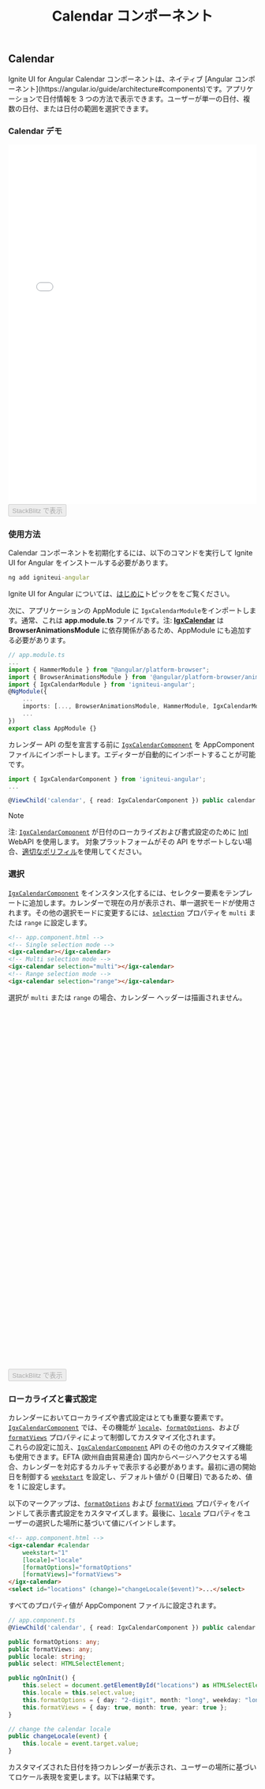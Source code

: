 ﻿---
title: Calendar コンポーネント
_description: Ignite UI for Angular の Calendar コンポーネントを使用して、アプリケーションで日付情報の表示および日付の入力を可能なカレンダーを作成します。
_keywords: Ignite UI for Angular, UI コントロール, Angular ウィジェット, web ウィジェット, UI ウィジェット, Angular, ネイティブ Angular コンポーネント スィート, ネイティブ Angular コントロール, ネイティブ Angular コンポーネント ライブラリ, Angular Calendar コンポーネント, Angular Calendar コントロール
_language: ja
---

## Calendar
<p class="highlight">Ignite UI for Angular Calendar コンポーネントは、ネイティブ [Angular コンポーネント](https://angular.io/guide/architecture#components)です。アプリケーションで日付情報を 3 つの方法で表示できます。ユーザーが単一の日付、複数の日付、または日付の範囲を選択できます。</p>

### Calendar デモ
<div class="sample-container loading" style="height: 730px">
    <iframe id="calendar-sample-5-iframe" src='{environment:demosBaseUrl}/scheduling/calendar-sample-5' width="100%" height="100%" seamless frameBorder="0" onload="onSampleIframeContentLoaded(this);"></iframe>
</div>
<div>
    <button data-localize="stackblitz" disabled class="stackblitz-btn" data-iframe-id="calendar-sample-5-iframe" data-demos-base-url="{environment:demosBaseUrl}">StackBlitz で表示</button>
</div>

### 使用方法
Calendar コンポーネントを初期化するには、以下のコマンドを実行して Ignite UI for Angular をインストールする必要があります。

```cmd
ng add igniteui-angular
```
Ignite UI for Angular については、[はじめに](general/getting_started.md)トピックををご覧ください。

次に、アプリケーションの AppModule に `IgxCalendarModule`をインポートします。通常、これは **app.module.ts** ファイルです。注: [**IgxCalendar**]({environment:angularApiUrl}/classes/igxcalendarcomponent.html) は **BrowserAnimationsModule** に依存関係があるため、AppModule にも追加する必要があります。

```typescript
// app.module.ts
...
import { HammerModule } from "@angular/platform-browser";
import { BrowserAnimationsModule } from '@angular/platform-browser/animations';
import { IgxCalendarModule } from 'igniteui-angular';
@NgModule({
    ...
    imports: [..., BrowserAnimationsModule, HammerModule, IgxCalendarModule],
    ...
})
export class AppModule {}
```

カレンダー API の型を宣言する前に [`IgxCalendarComponent`]({environment:angularApiUrl}/classes/igxcalendarcomponent.html) を AppComponent ファイルにインポートします。エディターが自動的にインポートすることが可能です。

```typescript
import { IgxCalendarComponent } from 'igniteui-angular';
...

@ViewChild('calendar', { read: IgxCalendarComponent }) public calendar: IgxCalendarComponent;
```

> [!Note]
> 注: [`IgxCalendarComponent`]({environment:angularApiUrl}/classes/igxcalendarcomponent.html) が日付のローカライズおよび書式設定のために [Intl](https://developer.mozilla.org/ja/docs/Web/JavaScript/Reference/Global_Objects/DateTimeFormat) WebAPI を使用します。
> 対象プラットフォームがその API をサポートしない場合、[適切なポリフィル](https://github.com/andyearnshaw/Intl.js/)を使用してください。

### 選択
[`IgxCalendarComponent`]({environment:angularApiUrl}/classes/igxcalendarcomponent.html) をインスタンス化するには、セレクター要素をテンプレートに追加します。カレンダーで現在の月が表示され、単一選択モードが使用されます。その他の選択モードに変更するには、[`selection`]({environment:angularApiUrl}/classes/igxcalendarcomponent.html#selection) プロパティを `multi` または `range` に設定します。

```html
<!-- app.component.html -->
<!-- Single selection mode -->
<igx-calendar></igx-calendar>
<!-- Multi selection mode -->
<igx-calendar selection="multi"></igx-calendar>
<!-- Range selection mode -->
<igx-calendar selection="range"></igx-calendar>
```

選択が `multi` または `range` の場合、カレンダー ヘッダーは描画されません。

<div class="sample-container loading" style="height: 730px">
    <iframe id="calendar-sample-1-iframe" data-src='{environment:demosBaseUrl}/scheduling/calendar-sample-1' width="100%" height="100%" seamless="" frameBorder="0" class="lazyload"></iframe>
</div>
<div>
    <button data-localize="stackblitz" disabled class="stackblitz-btn" data-iframe-id="calendar-sample-1-iframe" data-demos-base-url="{environment:demosBaseUrl}">StackBlitz で表示</button>
</div>

### ローカライズと書式設定

カレンダーにおいてローカライズや書式設定はとても重要な要素です。[`IgxCalendarComponent`]({environment:angularApiUrl}/classes/igxcalendarcomponent.html) では、その機能が [`locale`]({environment:angularApiUrl}/classes/igxcalendarcomponent.html#locale)、[`formatOptions`]({environment:angularApiUrl}/classes/igxcalendarcomponent.html#formatoptions)、および [`formatViews`]({environment:angularApiUrl}/classes/igxcalendarcomponent.html#formatviews) プロパティによって制御してカスタマイズ化されます。
<br>
これらの設定に加え、[`IgxCalendarComponent`]({environment:angularApiUrl}/classes/igxcalendarcomponent.html) API のその他のカスタマイズ機能も使用できます。EFTA (欧州自由貿易連合) 国内からページへアクセスする場合、カレンダーを対応するカルチャで表示する必要があります。最初に週の開始日を制御する [`weekstart`]({environment:angularApiUrl}/classes/igxcalendarcomponent.html#weekstart) を設定し、デフォルト値が 0 (日曜日) であるため、値を 1 に設定します。

以下のマークアップは、[`formatOptions`]({environment:angularApiUrl}/classes/igxcalendarcomponent.html#formatoptions) および [`formatViews`]({environment:angularApiUrl}/classes/igxcalendarcomponent.html#formatviews) プロパティをバインドして表示書式設定をカスタマイズします。最後に、[`locale`]({environment:angularApiUrl}/classes/igxcalendarcomponent.html#locale) プロパティをユーザーの選択した場所に基づいて値にバインドします。

```html
<!-- app.component.html -->
<igx-calendar #calendar
    weekstart="1"
    [locale]="locale"
    [formatOptions]="formatOptions"
    [formatViews]="formatViews">
</igx-calendar>
<select id="locations" (change)="changeLocale($event)">...</select>
```

すべてのプロパティ値が AppComponent ファイルに設定されます。

```typescript
// app.component.ts
@ViewChild('calendar', { read: IgxCalendarComponent }) public calendar: IgxCalendarComponent;

public formatOptions: any;
public formatViews: any;
public locale: string;
public select: HTMLSelectElement;

public ngOnInit() {
    this.select = document.getElementById("locations") as HTMLSelectElement;
    this.locale = this.select.value;
    this.formatOptions = { day: "2-digit", month: "long", weekday: "long", year: "numeric" };
    this.formatViews = { day: true, month: true, year: true };
}

// change the calendar locale
public changeLocale(event) {
    this.locale = event.target.value;
}
```

カスタマイズされた日付を持つカレンダーが表示され、ユーザーの場所に基づいてロケール表現を変更します。以下は結果です。

<div class="sample-container loading" style="height: 570px">
    <iframe id="calendar-sample-2-iframe" data-src='{environment:demosBaseUrl}/scheduling/calendar-sample-2' width="100%" height="100%" seamless="" frameBorder="0" class="lazyload"></iframe>
</div>
<div>
    <button data-localize="stackblitz" disabled class="stackblitz-btn" data-iframe-id="calendar-sample-2-iframe" data-demos-base-url="{environment:demosBaseUrl}">StackBlitz で表示</button>
</div>

### イベント
このサンプルを拡張します。ユーザーが 5 日以下の日付範囲を入力する必要があります。カレンダーの [`selection`]({environment:angularApiUrl}/classes/igxcalendarcomponent.html#selection) モードを range に設定し、範囲が無効な場合にユーザーに選択を変更するための通知を表示する [`onSelection`]({environment:angularApiUrl}/classes/igxcalendarcomponent.html#onselection) イベントを使用します。

```html
<!-- app.component.html -->
<igx-calendar #calendar
    ...
    selection="range"
    (onSelection)="verifyRange($event)">
</igx-calendar>
```

[`onSelection`]({environment:angularApiUrl}/classes/igxcalendarcomponent.html#onselection) イベントに渡した値が選択した日付のコレクションで、その長さに基づいてロジックを実行します。無効な選択をユーザーに通知する場合、選択を範囲の最初の日のみを含むために [`selectDate`]({environment:angularApiUrl}/classes/igxcalendarcomponent.html#selectdate) メソッドを使用してリセットします。

```typescript
// app.component.ts
...
public verifyRange(dates: Date[]) {
    if (dates.length > 5) {
        this.calendar.selectDate(dates[0]);
        this.dialog.open();
    }
}
```

以下で範囲の選択動作を確認できます。

<div class="sample-container loading" style="height: 460px">
    <iframe id="calendar-sample-3-iframe" data-src='{environment:demosBaseUrl}/scheduling/calendar-sample-3' width="100%" height="100%" seamless="" frameBorder="0" class="lazyload"></iframe>
</div>
<div>
    <button data-localize="stackblitz" disabled class="stackblitz-btn" data-iframe-id="calendar-sample-3-iframe" data-demos-base-url="{environment:demosBaseUrl}">StackBlitz で表示</button>
</div>

### テンプレート

[`IgxCalendarComponent`]({environment:angularApiUrl}/classes/igxcalendarcomponent.html) API (プロパティ、イベント、メソッド) を使用して要件によってカレンダーを構成し、コードで操作する方法を説明しました。次にヘッダーおよびサブヘッダーのテンプレート機能を使用して外観をカスタマイズします。

カスタマイズは、カレンダーの ng-template を **igxCalendarHeader** または **igxCalendarSubheader** ディレクティブでデコレートし、返されたコンテキストを使用して日付の表示をカスタマイズします。
**igxCalendarHeader** ディレクティブでデコレートされるテンプレートは、カレンダーの選択が単一に設定された場合のみ描画されます。**igxCalendarSubheader** はすべての選択モードで利用可能です。

この例ではヘッダーに完全な日付を表示し、サブヘッダーに曜日を含むためにデフォルト テンプレートを変更します。

```html
<!-- app.component.html-->
<igx-calendar>
    <!-- Modify the header to display the month (in titlecase), day and weekday -->
    <ng-template igxCalendarHeader let-parts>
        {{ parts.month.combined | titlecase }} {{parts.day.combined }} {{ parts.weekday.combined }}
    </ng-template>
    <ng-template igxCalendarSubheader let-parts>
        <span class="date__el" (click)="parts.monthView()">{{ parts.month.combined }}</span>
        <span class="date__el" (click)="parts.yearView()">{{ parts.year.combined }}</span>
    </ng-template>
</igx-calendar>
```

> [!NOTE]
> Internet Explorer および Edge ブラウザーの場合、両方のブラウザーがこの機能を提供する Intl API を実装しないため、日付部分は空の文字列です。 ([formatToParts](https://developer.mozilla.org/ja/docs/Web/JavaScript/Reference/Global_Objects/DateTimeFormat/formatToParts) を参照)

このブラウザーをサポートするには、[ngIf](https://angular.io/api/common/NgIf#using-non-inlined-then-template) ディレクティブを使用する代わりのテンプレートを使用します。

```html
<!-- app.component.html-->
<igx-calendar #component locale="fr">
    <div *ngIf="formatParts; else parseTemplate">
        <ng-template igxCalendarHeader let-parts>
            {{ parts.month.combined | titlecase }} {{ parts.day.combined }} {{ parts.weekday.combined }}
        </ng-template>
        <ng-template igxCalendarSubheader let-parts>
            <span class="date__el" (click)="parts.monthView()">{{ parts.month.combined }}</span>
            <span class="date__el" (click)="parts.yearView()">{{ parts.year.combined }}</span>
        </ng-template>
    </div>

    <!-- Parse template for browsers not supporting Intl parts-->
    <ng-template #parseTemplate>
        <ng-template igxCalendarHeader let-parts>
            {{ getDatePart(parts, component, 'month') | titlecase }} {{ getDatePart(parts, component, 'day') }} {{ getDatePart(parts, component, 'weekday') }}
        </ng-template>
        <ng-template igxCalendarSubheader let-parts>
            <span class="date__el" (click)="parts.monthView()">{{ getDatePart(parts, component, 'month') }}</span>
            <span class="date__el" (click)="parts.yearView()">{{ getDatePart(parts, component, 'year') }}</span>
        </ng-template>
    </ng-template>
</igx-calendar>
```

**ngIf** は、使用するテンプレートを制御するために **formatParts** 式の値を評価します。代わりの **#parseTemplate** テンプレートを参照します。{} にある式は評価された値を返す **getDatePart** メソッドを起動します。この場合、書式設定された日付部分 (年、曜日、月など) を返します。**getDatePart** に渡されたパラメーターは、書式設定が [`IgxCalendarComponent`]({environment:angularApiUrl}/classes/igxcalendarcomponent.html) の locale および format オプションに基づいて設定されるために必要です。

```typescript
// app.component.ts
public intlDateTimeFormat = new Intl.DateTimeFormat() as any;
public formatParts: boolean = this.intlDateTimeFormat.formatToParts;

public getDatePart(val: any, component: any, datePart: string) {
    const date = val.date as Date;
    const locale = component.locale;
    const formatOptions: Intl.DateTimeFormatOptions = {};
    formatOptions[datePart] = component.formatOptions[datePart];

    return date.toLocaleString(locale, formatOptions);

    // instead of toLocaleString we can use Intl.DateTimeFormat.format as well:
    // const partFormatter = new Intl.DateTimeFormat(locale, formatOptions);
    // return partFormatter.format(date);
}
```

この条件付きテンプレート化および日付解析を実装後、ブラウザーの間の書式設定が統一されます。

<div class="sample-container loading" style="height: 570px">
    <iframe id="calendar-sample-4-iframe" data-src='{environment:demosBaseUrl}/scheduling/calendar-sample-4' width="100%" height="100%" seamless="" frameBorder="0" class="lazyload"></iframe>
</div>
<div>
    <button data-localize="stackblitz" disabled class="stackblitz-btn" data-iframe-id="calendar-sample-4-iframe" data-demos-base-url="{environment:demosBaseUrl}">StackBlitz で表示</button>
</div>

### 日付の無効化
このセクションは、[`disabledDates`]({environment:angularApiUrl}/classes/igxcalendarcomponent.html#disableddates) 機能の使用について説明します。異なる`単一の日付`または`範囲`の要素を配列に追加し、[`disabledDates`]({environment:angularApiUrl}/classes/igxcalendarcomponent.html#disableddates) 記述子に渡すことができます。

```typescript
this.calendar.disabledDates = [new DateRangeDescriptor(DateRangeType.Between, [
    new Date(2018, 8, 2),
    new Date(2018, 8, 8)
])];
```

[`DateRangeType`]({environment:angularApiUrl}/enums/daterangetype.html) は無効にする範囲を指定するために使用します。たとえば、[`DateRangeType.Between`]({environment:angularApiUrl}/enums/daterangetype.html#between) は配列の特定の 2 つの日付間を無効にします。上記のコード スニペット。
以下の API の表は、使用可能なすべての [`DateRangeType`]({environment:angularApiUrl}/enums/daterangetype.html) 値です。

この機能は、選択およびフォーカスが可能な日付を制限する必要がある場合に使用します。

特定の範囲の日付を無効にするサンプルを作成します。

```typescript
export class CalendarSample6Component {
    @ViewChild("calendar") public calendar: IgxCalendarComponent;
    public today = new Date(Date.now());
    public range = [
        new Date(this.today.getFullYear(), this.today.getMonth(), 3),
        new Date(this.today.getFullYear(), this.today.getMonth(), 8)
    ];

    public ngOnInit() {
        this.calendar.disabledDates = [new DateRangeDescriptor(DateRangeType.Between, this.range)];
    }
}

```

以下は結果です。

<div class="sample-container loading" style="height: 480px">
    <iframe id="calendar-sample-6-iframe" data-src='{environment:demosBaseUrl}/scheduling/calendar-sample-6' width="100%" height="100%" seamless="" frameBorder="0" class="lazyload"></iframe>
</div>
<div>
    <button data-localize="stackblitz" disabled class="stackblitz-btn" data-iframe-id="calendar-sample-6-iframe" data-demos-base-url="{environment:demosBaseUrl}">Stackblitz で表示</button>
</div>


### 特定の日付

[`Special dates`]({environment:angularApiUrl}/classes/igxcalendarcomponent.html#specialdates) 機能は、[`Disabled dates`]({environment:angularApiUrl}/classes/igxcalendarcomponent.html#disableddates) とほとんど同じ構成を使用します。違いは、日付の `styling` と `interaction` です。また [`Special dates`]({environment:angularApiUrl}/classes/igxcalendarcomponent.html#specialdates) の選択やフォーカスが可能です。

[`Special dates`]({environment:angularApiUrl}/classes/igxcalendarcomponent.html#specialdates) を [`igxCalendar`]({environment:angularApiUrl}/classes/igxcalendarcomponent.html) に追加し、[`DateRangeType.Specific`]({environment:angularApiUrl}/enums/daterangetype.html#specific) の [`DateRangeDescriptor`]({environment:angularApiUrl}/interfaces/daterangedescriptor.html) 項目を作成して [`dateRange`]({environment:angularApiUrl}/interfaces/daterangedescriptor.html#daterange) で日付の配列を渡します。

```typescript
export class CalendarSample7Component {
    @ViewChild("calendar") public calendar: IgxCalendarComponent;
    @ViewChild(IgxSnackbarComponent) public snackbar: IgxSnackbarComponent;
    public range = [];

    ...
    public selectPTOdays(dates: Date[]) {
        this.range = dates;
    }

    public submitPTOdays(eventArgs) {
        this.calendar.specialDates =
            [new DateRangeDescriptor(DateRangeType.Specific, this.range)];

        this.range.forEach((item) => {
            this.calendar.selectDate(item);
        });

        ...
    }
}
```

```html
<article class="sample-column calendar-wrapper">
    <span>Request Time Off</span>
    <igx-calendar #calendar
        selection="multi"
        (onSelection)="selectPTOdays($event)">
    </igx-calendar>
    <button igxButton="raised" (click)="submitPTOdays($event)">Submit Request</button>
</article>
```

選択した日付配列を使用して `Special dates` 記述子を定義します。

結果:

<div class="sample-container loading" style="height: 540px">
    <iframe id="calendar-sample-7-iframe" data-src='{environment:demosBaseUrl}/scheduling/calendar-sample-7' width="100%" height="100%" seamless="" frameBorder="0" class="lazyload"></iframe>
</div>
<div>
    <button data-localize="stackblitz" disabled class="stackblitz-btn" data-iframe-id="calendar-sample-7-iframe" data-demos-base-url="{environment:demosBaseUrl}">Stackblitz で表示</button>
</div>

### ビュー
`IgxCalendarModule` によって提供される個別のビューがあり、別々に使用できます。
- Days ビュー - [`igx-days-view`]({environment:angularApiUrl}/classes/igxdaysviewcomponent.html)
- Months ビュー - [`igx-months-view`]({environment:angularApiUrl}/classes/igxmonthsviewcomponent.html)
- Years ビュー - [`igx-years-view`]({environment:angularApiUrl}/classes/igxyearsviewcomponent.html)

<div class="sample-container loading" style="height: 540px">
    <iframe id="calendar-views-iframe" data-src='{environment:demosBaseUrl}/scheduling/calendar-views' width="100%" height="100%" seamless="" frameBorder="0" class="lazyload"></iframe>
</div>
<div>
    <button data-localize="stackblitz" disabled class="stackblitz-btn" data-iframe-id="calendar-views-iframe" data-demos-base-url="{environment:demosBaseUrl}">Stackblitz で表示</button>
</div>

### キーボード ナビゲーション
[**igxCalendar**]({environment:angularApiUrl}/classes/igxcalendarcomponent.html) コンポーネントにフォーカスがある場合、以下を使用してナビゲーションできます。
- <kbd>PageUp</kbd> キーは前の月に移動します。
- <kbd>PageDown</kbd> キーは次の月に移動します。
- <kbd>Shift</kbd> + <kbd>PageUp</kbd> キーは前の年に移動します。
- <kbd>Shift</kbd> + <kbd>PageDown</kbd>> キーは次の年に移動します。
- <kbd>Home</kbd> キーは現在の年の最初の月をフォーカスします。
- <kbd>End</kbd> キーは現在の月の最後の日または最後の月をフォーカスします。
- <kbd>Tab</kbd> キーはサブヘッダー ボタン間を移動します。

`前` または`次`の月のボタン(サブヘッダー内)にフォーカスがある場合、以下を使用します。
- <kbd>Space</kbd> または <kbd>Enter</kbd> キーは次の月または前の月のビューへスクロールします。

サブヘッダーの`月`ボタンのフォーカス時:
- <kbd>Space</kbd> または <kbd>Enter</kbd> キーは月ビューを開きます。

サブヘッダーの`年`ボタンのフォーカス時:
- <kbd>Space</kbd> または <kbd>Enter</kbd> キーは10 年ビューを開きます。

現在月の日のフォーカス時:
- 矢印キーで日を移動します。
- 矢印キーで前/翌月に移動します。
- 現在の月の最終日から次の日または現在の月の最初の日から前に移動すると、表示されている次の月または前の月にフォーカスが移動します。
- 現在の月の最終日から次の日または現在の月の最初の日から前に移動すると、表示されている次の月または前の月にフォーカスが移動します。
- <kbd>Enter</kbd> キーを使用して、現在フォーカスされている日を選択します。

月ビュー内の月のフォーカス時:
- 矢印キーで月を移動します。
- <kbd>Home</kbd> キーは月ビューの最初の月にフォーカスします。
- <kbd>End</kbd> キーは月ビューの最後の月にフォーカスします。
- <kbd>Enter</kbd> キーは、現在フォーカスされている月を選択してビューと閉じます。

10 年ビュー内の年のフォーカス時:
- 矢印キーで年を移動します。
- <kbd>Enter</kbd> キーは、現在フォーカスされている年を選択してビューと閉じます。

>[!NOTE]
 >バージョン 8.2.0 に続いて、キーボード ナビゲーションは現在の月以外の日をフォーカスせず、ビューの月を変更します。

<div class="divider--half"></div>


### マルチビュー カレンダー
[`monthsViewNumber`]({environment:angularApiUrl}/classes/igxcalendarcomponent.html#monthsviewnumber) 入力を使用して、表示される月の数が設定されます。
設定される最大値に制限はなく、月はフレックス コンテナに水平に表示されます。マルチ ビューカレンダーを表示する場合、[`hideOutsideDays`]({environment:angularApiUrl}/classes/igxcalendarcomponent.html#hideoutsidedays) を使用して、現在の月に属さない日を非表示にできます。マルチビュー カレンダーは、3 種類すべての選択をサポートしています。キーボード ナビゲーションは、表示されている次/前の月へ移動します。

結果:

<div class="sample-container loading" style="height: 540px">
    <iframe id="multiview-calendar" data-src='{environment:demosBaseUrl}/scheduling/multiview-calendar' width="100%" height="100%" seamless="" frameBorder="0" class="lazyload"></iframe>
</div>
<div>
    <button data-localize="stackblitz" disabled class="stackblitz-btn" data-iframe-id="multiview-calendar" data-demos-base-url="{environment:demosBaseUrl}">Stackblitz で表示</button>
</div>

### スタイル設定

カレンダーのスタイル設定を開始するには、すべてのテーマ関数とコンポーネント mixins が存在する `index` ファイルをインポートする必要があります。

```scss
@import '~igniteui-angular/lib/core/styles/themes/index';
``` 

最も簡単な方法は、[`igx-calendar-theme`]({environment:sassApiUrl}/index.html#function-igx-calendar-theme) を拡張する新しいテーマを作成し、`$header-background` `$content-background`、`$header-text-color`、`$date-current-text-color`, `$picker-arrow-color`、`$picker-arrow-hover-color`、`$year-current-text-color`、`$year-hover-text-color`、`$month-current-text-color`、`$month-hover-text-color`、`$picker-text-color`、および `$picker-text-hover-color` パラメーターを受け取る方法です。

```scss
$my-calendar-theme: igx-calendar-theme(
  $header-background: #345779,
  $content-background: #fdfdfd,
  $header-text-color: #ffffff,
  $date-current-text-color: #2dabe8,
  $picker-arrow-color: #2dabe8,
  $picker-arrow-hover-color: #000000,
  $year-current-text-color: #2dabe8,
  $year-hover-text-color: #2dabe8,
  $month-current-text-color: #2dabe8,
  $month-hover-text-color: #2dabe8,
  $picker-text-color: #2dabe8,
  $picker-text-hover-color: #000000
);
```
最後の手順は、それぞれのテーマを持つコンポーネント mixins を**含める**ことです。 

```scss
 @include igx-calendar($my-calendar-theme);
```

>[!NOTE]
 >コンポーネントが [`Emulated`](./themes/component-themes.md#表示のカプセル化) ViewEncapsulation を使用している場合、`::ng-deep` を使用してこのカプセル化を`ペネトレーション`する必要があります。

 ```scss
:host {
  ::ng-deep {
    @include igx-calendar($my-calendar-theme);
  }
}
```

#### カラーパレットの定義

上記のように色の値をハードコーディングする代わりに、[`igx-palette`]({environment:sassApiUrl}/index.html#function-igx-palette) と [`igx-color`]({environment:sassApiUrl}/index.html#function-igx-color) 関数を使用することによって色に関してより高い柔軟性を持つことができます。

`igx-palette` は渡された一次色と二次色に基づいてカラーパレットを生成します。

```scss
$blue-color: #345779;
$light-gray-color: #fdfdfd;

$my-custom-palette: igx-palette(
    $primary: $blue-color,
    $secondary: $light-gray-color
);
```

次に [`igx-color`]({environment:sassApiUrl}/index.html#function-igx-color) を使用してパレットから簡単に色を取得できます。

```scss
$my-calendar-theme: igx-calendar-theme(
  $header-background: igx-color($my-custom-palette, "primary", 500),
  $content-background: igx-color($my-custom-palette, "secondary", 500),
  $header-text-color: igx-color($my-custom-palette, "secondary", 50),
  $date-current-text-color: igx-color($my-custom-palette, "primary", 50),
  $picker-arrow-color: igx-color($my-custom-palette, "primary", 50),
  $picker-arrow-hover-color: igx-color($my-custom-palette, "grays", 900),
  $year-current-text-color: igx-color($my-custom-palette, "primary", 50),
  $year-hover-text-color: igx-color($my-custom-palette, "primary", 50),
  $month-current-text-color: igx-color($my-custom-palette, "primary", 50),
  $month-hover-text-color: igx-color($my-custom-palette, "primary", 50),
  $picker-text-color: igx-color($my-custom-palette, "primary", 50),
  $picker-text-hover-color: igx-color($my-custom-palette, "grays", 900),
  $date-selected-background: igx-color($my-custom-palette, "primary", 500),
  $date-selected-text-color: igx-color($my-custom-palette, "secondary", 500)
);
```

>[!NOTE]
>`Igx-color` と `igx-palette` は色の生成や取得のための関数です。 使い方の詳細については [`パレット`](./themes/palette.md) のトピックを参照してください。

#### スキーマの使用

テーマ エンジンを使用して [**スキーマ**](./themes/schemas.md)の利点を活用でき、堅牢で柔軟な構造を構築できます。**スキーマ**はテーマを使用する方法です。

すべてのコンポーネントに提供されている 2 つの定義済みスキーマ [`_light-badge`]({environment:sassApiUrl}/index.html#variable-_light-calendar) の 1 つを拡張します。  

```scss
// Extending the light calendar schema
$custom-calendar-schema: extend($_light-calendar,
    (
        header-background: (igx-color: ('primary', 500)),
        content-background: (igx-color: ('secondary', 500)),
        header-text-color: (igx-color: ('secondary', 50)),
        date-current-text-color: (igx-color: ('primary', 50)),
        picker-arrow-color: (igx-color: ('primary', 50)),
        picker-arrow-hover-color: (igx-color: ('grays', 900)),
        year-current-text-color: (igx-color: ('primary', 50)),
        year-hover-text-color: (igx-color: ('primary', 50)),
        month-current-text-color: (igx-color: ('primary', 50)),
        month-hover-text-color: (igx-color: ('primary', 50)),
        picker-text-color: (igx-color: ('primary', 50)),
        picker-text-hover-color: (igx-color: ('grays', 900)),
        date-selected-background: (igx-color: ('primary', 500)),
        date-selected-text-color: (igx-color: ('secondary', 500))
    )
);
```

カスタム スキーマを適用するには、グローバル  ([`light`]({environment:sassApiUrl}/index.html#variable-light-schema) または [`dark`]({environment:sassApiUrl}/index.html#variable-dark-schema)) の 1 つを**拡張**する必要があります。これは基本的にカスタム スキーマでコンポーネントをポイントし、その後それぞれのコンポーネントテーマに追加するものです。

```scss
// Extending the global light-schema
$my-custom-schema: extend($light-schema, 
    (
        igx-calendar: $custom-calendar-schema
    )
);

// Defining our custom theme with the custom schema
$my-calendar-theme: igx-calendar-theme(
  $palette: $my-custom-palette,
  $schema: $my-custom-schema
);
```

上記と同じ方法でテーマを含める必要があることに注意してください。

#### デモ

<div class="sample-container loading" style="height:550px">
    <iframe id="calendar-styling-sample-iframe" src='{environment:demosBaseUrl}/scheduling/calendar-styling-sample' width="100%" height="100%" 
        seamless frameBorder="0" class="lazyload no-theming"></iframe>
</div>
<br/>
<div>
<button data-localize="stackblitz" disabled class="stackblitz-btn" data-iframe-id="calendar-styling-sample-iframe" data-demos-base-url="{environment:demosBaseUrl}">Stackblitz で表示</button>
</div>

### API リファレンス
<div class="divider--half"></div>

* [IgxCalendarComponent]({environment:angularApiUrl}/classes/igxcalendarcomponent.html)
* [IgxCalendarComponent スタイル]({environment:sassApiUrl}/index.html#function-igx-calendar-theme)
* [DateRangeType]({environment:angularApiUrl}/enums/daterangetype.html)
* [DateRangeDescriptor]({environment:angularApiUrl}/interfaces/daterangedescriptor.html)

<div class="divider--half"></div>

### その他のリソース
<div class="divider--half"></div>
コミュニティに参加して新しいアイデアをご提案ください。

* [Ignite UI for Angular **フォーラム** (英語)](https://www.infragistics.com/community/forums/f/ignite-ui-for-angular) 
* [Ignite UI for Angular **GitHub** (英語)](https://github.com/IgniteUI/igniteui-angular) 
